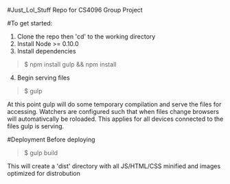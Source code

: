 #Just_Lol_Stuff
Repo for CS4096 Group Project

#To get started:

1. Clone the repo then 'cd' to the working directory
2. Install Node >= 0.10.0
3. Install dependencies
  > $ npm install gulp && npm install
4. Begin serving files
  > $ gulp

At this point gulp will do some temporary compilation and serve the files for accessing.  Watchers are configured such that when files change browsers will automativcally be roloaded.  This applies for all devices connected to the files gulp is serving.

#Deployment
Before deploying
  > $ gulp build

This will create a 'dist' directory with all JS/HTML/CSS minified and images optimized for distrobution